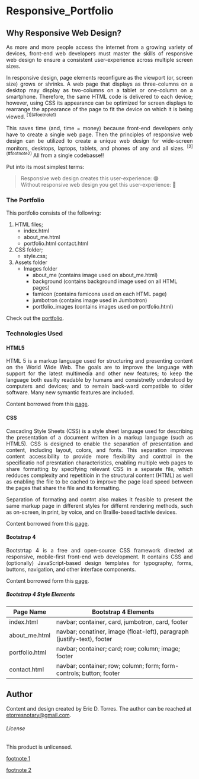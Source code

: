 # Responsive_Portfolio

## Why Responsive Web Design?
<p align="justify">
As more and more people access the internet from a growing variety of devices, front-end web developers must master the skills of responsive web design to ensure a consistent user-experience across multiple screen sizes.
</p>
<p align="justify">
In responsive design, page elements reconfigure as the viewport (or, screen size) grows or shrinks.  A web page that displays as three-columns on a desktop may display as two-columns on a tablet or one-column on a smartphone.  Therefore, the same HTML code is delivered to each device; however, using CSS its appearance can be optimized for screen displays to rearrange the appearance of the page to fit the device on which it is being viewed. <sup>[1](#footnote1)</sup>
</p>
<p align="justify">
This saves time (and, time = money) because front-end developers only have to create a single web page.  Then the principles of responsive web design can be utilized to create a unique web design for wide-screen monitors, desktops, laptops, tablets, and phones of any and all sizes. <sup>[2](#footnote2)</sup>  All from a single codebasse!!
</p>
Put into its most simplest terms:

> Responsive web design creates this user-experience: :grin: </br>
> Without responsive web design you get this user-experience: :nauseated_face:

### The Portfolio

This portfolio consists of the following:

1. HTML files;
    * index.html
    * about_me.html
    * portfolio.html
    contact.html
1. CSS folder;
     * style.css;
1. Assets folder
    * Images folder
        * about_me (contains image used on about_me.html)
        * background (contains background image used on all HTML pages)
        * famicon (contains famicons used on each HTML page)
        * jumbotron (contains image used in Jumbotron)
        * portfolio_images (contains images used on portfolio.html)

Check out the [portfolio](https://etorres-revature.github.io/Responsive_Portfolio/).

### Technologies Used

#### HTML5

<p align="justify">
HTML 5 is a markup language used for structuring and presenting content on the World Wide Web.  The goals are to improve the language with support for the latest multimedia and other new features; to keep the language both easilty readable by humans and consistnetly understood by computers and devices; and to remain back-ward compatible to older software.  Many new symantic features are included.
</p>

Content borrowed from this [page](https://en.wikipedia.org/wiki/HTML5).

#### CSS

<p align="justify">
Cascading Style Sheets (CSS) is a style sheet language used for describing the presentation of a document written in a markup language (such as HTML5).  CSS is designed to enable the separation of presentation and content, including layout, colors, and fonts.  This separation improves content accessibility to provide more flexibility and conttrol in the specificatio nof presntation characteristics, enabling multiple web pages to share formatting by specifying relevant CSS in a separate file, which redduces complexity and repetitioin in the structural content (HTML) as well as enabling the file to be cached to improve the page load speed between the pages that share the file and its formatting.
</p>
<p align="justify">
Separation of formating and contnt also makes it feasible to present the same markup page in different styles for differnt rendering methods, such as on-screen, in print, by voice, and on Braille-based tactivle devices.  
</p>

Content borrowed from this [page](https://en.wikipedia.org/wiki/Cascading_Style_Sheets).

#### Bootstrap 4

<p align="justify">
Bootstrtap 4 is a free and open-source CSS framework directed at responsive, mobile-first front-end web development.  It contains CSS and (optionally) JavaScript-based design templates for typography, forms, buttons, navigation, and other interface components.  
</p>

Content borrowed form this [page](https://en.wikipedia.org/wiki/Bootstrap_(front-end_framework)).

##### Bootstrap 4 Style Elements

| Page Name | Bootstrap 4 Elements |
|-----------|----------------------|
|index.html | navbar; container, card, jumbotron, card, footer |
|about_me.html | navbar; conatiner, image (float-left), paragraph (justify-text), footer |
|portfolio.html | navbar; container; card; row; column; image; footer |
|contact.html | navbar; container; row; column; form; form-controls; button; footer |

## Author

Content and design created by Eric D. Torres.  The author can be reached at etorresnotary@gmail.com. 


###### License

This product is unlicensed.

<a name="footnote1">[footnote 1](https://blog.hubspot.com/marketing/responsive-design-list)</a>

<a name="footnote2">[footnote 2](https://www.nngroup.com/articles/responsive-web-design-definition/)</a>